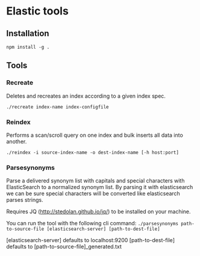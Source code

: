 # Elastic tools

## Installation
`npm install -g .`

## Tools
### Recreate
Deletes and recreates an index according to a given index spec.

`./recreate index-name index-configfile`

### Reindex
Performs a scan/scroll query on one index and bulk inserts all data into another.

`./reindex -i source-index-name -o dest-index-name [-h host:port]`

### Parsesynonyms
Parse a delivered synonym list with capitals and special characters with ElasticSearch to a normalized synonym list. By parsing it with elasticsearch we can be sure special characters will be converted like elasticsearch parses strings.

Requires JQ (http://stedolan.github.io/jq/) to be installed on your machine.

You can run the tool with the following cli command:
`./parsesynonyms path-to-source-file [elasticsearch-server] [path-to-dest-file]`

[elasticsearch-server] defaults to localhost:9200
[path-to-dest-file] defaults to [path-to-source-file]_generated.txt
